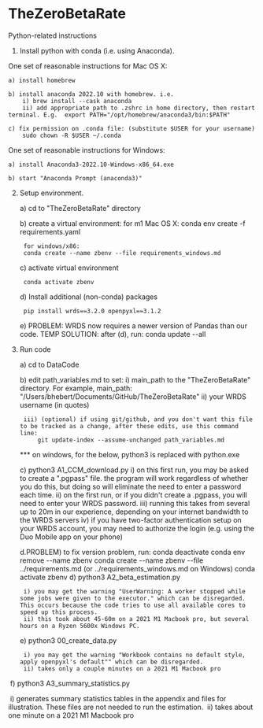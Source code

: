 # TheZeroBetaRate


Python-related instructions

1) Install python with conda (i.e. using Anaconda). 

One set of reasonable instructions for Mac OS X:

	a) install homebrew
	
	b) install anaconda 2022.10 with homebrew. i.e.
		i) brew install --cask anaconda
		ii) add appropriate path to .zshrc in home directory, then restart terminal. E.g.  export PATH="/opt/homebrew/anaconda3/bin:$PATH"
	
	c) fix permission on .conda file: (substitute $USER for your username)
		sudo chown -R $USER ~/.conda

One set of reasonable instructions for Windows: 

	a) install Anaconda3-2022.10-Windows-x86_64.exe
	
	b) start "Anaconda Prompt (anaconda3)"

2) Setup environment.

	a) cd to "TheZeroBetaRate" directory

	b) create a virtual environment:
		for m1 Mac OS X:
		conda env create -f requirements.yaml

		for windows/x86:
		conda create --name zbenv --file requirements_windows.md
	
	c) activate virtual environment
	
		conda activate zbenv

	d) Install additional (non-conda) packages

		pip install wrds==3.2.0 openpyxl==3.1.2
	
	e) PROBLEM: WRDS now requires a newer version of Pandas than our code.
	    TEMP SOLUTION: after (d), run:
	    conda update --all
	
3) Run code

	a) cd to DataCode
	
	b) edit path_variables.md to set:
		i) main_path to the "TheZeroBetaRate" directory. For example,
			 main_path: "/Users/bhebert/Documents/GitHub/TheZeroBetaRate"
		ii) your WRDS username (in quotes)
		
		iii) (optional) if using git/github, and you don't want this file to be tracked as a change, after these edits, use this command line:
			git update-index --assume-unchanged path_variables.md 
	
	*** on windows, for the below, python3 is replaced with python.exe

	c) python3 A1_CCM_download.py 
		i) on this first run, you may be asked to create a ".pgpass" file. the program will work regardless of whether you do this, but doing so will eliminate the need to enter a password each time.
		ii) on the first run, or if you didn't create a .pgpass, you will need to enter your WRDS password.
		iii) running this takes from several up to 20m in our experience, depending on your internet bandwidth to the WRDS servers
		iv) if you have two-factor authentication setup on your WRDS account, you may need to authorize the login (e.g. using the Duo Mobile app on your phone)
	
	
	d.PROBLEM) to fix version problem, run:
		conda deactivate
		conda env remove --name zbenv
		conda create --name zbenv --file ../requirements.md
		 (or ../requirements_windows.md on Windows)
		conda activate zbenv
	d) python3 A2_beta_estimation.py
	
		i) you may get the warning "UserWarning: A worker stopped while some jobs were given to the executor." which can be disregarded. This occurs because the code tries to use all available cores to speed up this process.
		ii) this took about 45-60m on a 2021 M1 Macbook pro, but several hours on a Ryzen 5600x Windows PC.
	
	
	e) python3 00_create_data.py

		i) you may get the warning "Workbook contains no default style, apply openpyxl's default"" which can be disregarded.
		ii) takes only a couple minutes on a 2021 M1 Macbook pro

​	  f) python3 A3_summary_statistics.py

​			i) generates summary statistics tables in the appendix and files for illustration. These files are not needed to run the estimation.
​			ii) takes about one minute on a 2021 M1 Macbook pro

​	 